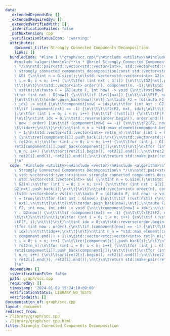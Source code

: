 ```yaml
---
data:
  _extendedDependsOn: []
  _extendedRequiredBy: []
  _extendedVerifiedWith: []
  _isVerificationFailed: false
  _pathExtension: cpp
  _verificationStatusIcon: ':warning:'
  attributes:
    document_title: Strongly Connected Components Decomposition
    links: []
  bundledCode: "#line 1 \"graph/scc.cpp\"\n#include <utility>\n#include <vector>\n\
    #include <algorithm>\n\n/**\n * @brief Strongly Connected Components Decomposition\n\
    \ */\n\nstd::pair<std::vector<std::vector<int>>, std::vector<std::vector<int>>>\
    \ strongly_connected_components_decomposition(const std::vector<std::vector<int>>\
    \ &G) {\n\tint n = G.size();\n\tstd::vector<std::vector<int>> G2(n);\n\tfor (int\
    \ i = 0; i < n; i++) {\n\t\tfor (int nxt : G[i]) {\n\t\t\tG2[nxt].push_back(i);\n\
    \t\t}\n\t}\n\tstd::vector<int> order(n), component(n, -1);\n\tstd::vector<bool>\
    \ vst(n);\n\tauto F = [&](auto F, int now) -> void {\n\t\tvst[now] = true;\n\t\
    \tfor (int nxt : G[now]) {\n\t\t\tif (!vst[nxt]) {\n\t\t\t\tF(F, nxt);\n\t\t\t\
    }\n\t\t}\n\t\torder.push_back(now);\n\t};\n\tauto F2 = [&](auto F2, int now, int\
    \ idx) -> void {\n\t\tcomponent[now] = idx;\n\t\tfor (int nxt : G2[now]) {\n\t\
    \t\tif (component[nxt] == -1) {\n\t\t\t\tF2(F2, nxt, idx);\n\t\t\t}\n\t\t}\n\t\
    };\n\tfor (int i = 0; i < n; i++) {\n\t\tif (!vst[i]) {\n\t\t\tF(F, i);\n\t\t\
    }\n\t}\n\tint idx = 0;\n\tstd::reverse(order.begin(), order.end());\n\tfor (int\
    \ now : order) {\n\t\tif (component[now] == -1) {\n\t\t\tF2(F2, now, idx);\n\t\
    \t\tidx++;\n\t\t}\n\t}\n\tint n_n = *std::max_element(component.begin(), component.end())\
    \ + 1;\n\tstd::vector<std::vector<int>> ret(n_n);\n\tfor (int i = 0; i < n; i++)\
    \ {\n\t\tret[component[i]].push_back(i);\n\t}\n\tstd::vector<std::vector<int>>\
    \ ret2(n_n);\n\tfor (int i = 0; i < n; i++) {\n\t\tfor (int j : G[i]) {\n\t\t\t\
    ret2[component[i]].push_back(component[j]);\n\t\t}\n\t}\n\tfor (int i = 0; i <\
    \ n_n; i++) {\n\t\tsort(ret2[i].begin(), ret2[i].end());\n\t\tret2[i].erase(std::unique(ret2[i].begin(),\
    \ ret2[i].end()), ret2[i].end());\n\t}\n\treturn std::make_pair(ret, ret2);\n\
    }\n"
  code: "#include <utility>\n#include <vector>\n#include <algorithm>\n\n/**\n * @brief\
    \ Strongly Connected Components Decomposition\n */\n\nstd::pair<std::vector<std::vector<int>>,\
    \ std::vector<std::vector<int>>> strongly_connected_components_decomposition(const\
    \ std::vector<std::vector<int>> &G) {\n\tint n = G.size();\n\tstd::vector<std::vector<int>>\
    \ G2(n);\n\tfor (int i = 0; i < n; i++) {\n\t\tfor (int nxt : G[i]) {\n\t\t\t\
    G2[nxt].push_back(i);\n\t\t}\n\t}\n\tstd::vector<int> order(n), component(n, -1);\n\
    \tstd::vector<bool> vst(n);\n\tauto F = [&](auto F, int now) -> void {\n\t\tvst[now]\
    \ = true;\n\t\tfor (int nxt : G[now]) {\n\t\t\tif (!vst[nxt]) {\n\t\t\t\tF(F,\
    \ nxt);\n\t\t\t}\n\t\t}\n\t\torder.push_back(now);\n\t};\n\tauto F2 = [&](auto\
    \ F2, int now, int idx) -> void {\n\t\tcomponent[now] = idx;\n\t\tfor (int nxt\
    \ : G2[now]) {\n\t\t\tif (component[nxt] == -1) {\n\t\t\t\tF2(F2, nxt, idx);\n\
    \t\t\t}\n\t\t}\n\t};\n\tfor (int i = 0; i < n; i++) {\n\t\tif (!vst[i]) {\n\t\t\
    \tF(F, i);\n\t\t}\n\t}\n\tint idx = 0;\n\tstd::reverse(order.begin(), order.end());\n\
    \tfor (int now : order) {\n\t\tif (component[now] == -1) {\n\t\t\tF2(F2, now,\
    \ idx);\n\t\t\tidx++;\n\t\t}\n\t}\n\tint n_n = *std::max_element(component.begin(),\
    \ component.end()) + 1;\n\tstd::vector<std::vector<int>> ret(n_n);\n\tfor (int\
    \ i = 0; i < n; i++) {\n\t\tret[component[i]].push_back(i);\n\t}\n\tstd::vector<std::vector<int>>\
    \ ret2(n_n);\n\tfor (int i = 0; i < n; i++) {\n\t\tfor (int j : G[i]) {\n\t\t\t\
    ret2[component[i]].push_back(component[j]);\n\t\t}\n\t}\n\tfor (int i = 0; i <\
    \ n_n; i++) {\n\t\tsort(ret2[i].begin(), ret2[i].end());\n\t\tret2[i].erase(std::unique(ret2[i].begin(),\
    \ ret2[i].end()), ret2[i].end());\n\t}\n\treturn std::make_pair(ret, ret2);\n\
    }\n"
  dependsOn: []
  isVerificationFile: false
  path: graph/scc.cpp
  requiredBy: []
  timestamp: '2024-01-09 15:24:10+09:00'
  verificationStatus: LIBRARY_NO_TESTS
  verifiedWith: []
documentation_of: graph/scc.cpp
layout: document
redirect_from:
- /library/graph/scc.cpp
- /library/graph/scc.cpp.html
title: Strongly Connected Components Decomposition
---
```

